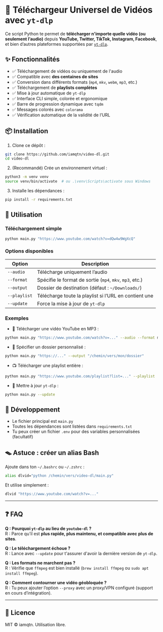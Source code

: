 # 🎥 Téléchargeur Universel de Vidéos avec `yt-dlp`

Ce script Python te permet de **télécharger n'importe quelle vidéo (ou seulement l’audio)** depuis **YouTube, Twitter, TikTok, Instagram, Facebook**, et bien d’autres plateformes supportées par [`yt-dlp`](https://github.com/yt-dlp/yt-dlp).

## ✨ Fonctionnalités

- ✅ Téléchargement de vidéos ou uniquement de l'audio
- ✅ Compatible avec **des centaines de sites**
- ✅ Conversion dans différents formats (`mp4`, `mkv`, `webm`, `mp3`, etc.)
- ✅ Téléchargement de **playlists complètes**
- ✅ Mise à jour automatique de `yt-dlp`
- ✅ Interface CLI simple, colorée et ergonomique
- ✅ Barre de progression dynamique avec `tqdm`
- ✅ Messages colorés avec `colorama`
- ✅ Vérification automatique de la validité de l’URL

## 📦 Installation

1. Clone ce dépôt :

```bash
git clone https://github.com/iamqtn/video-dl.git
cd video-dl
```

2. (Recommandé) Crée un environnement virtuel :

```bash
python3 -m venv venv
source venv/bin/activate  # ou .\venv\Scripts\activate sous Windows
```

3. Installe les dépendances :

```bash
pip install -r requirements.txt
```

## 🚀 Utilisation

### Téléchargement simple

```bash
python main.py "https://www.youtube.com/watch?v=dQw4w9WgXcQ"
```

### Options disponibles

| Option        | Description                                                    |
|---------------|----------------------------------------------------------------|
| `--audio`     | Télécharge uniquement l’audio                                  |
| `--format`    | Spécifie le format de sortie (`mp4`, `mkv`, `mp3`, etc.)       |
| `--output`    | Dossier de destination (défaut : `~/Downloads/`)               |
| `--playlist`  | Télécharge toute la playlist si l’URL en contient une          |
| `--update`    | Force la mise à jour de `yt-dlp`                               |

### Exemples

- 🎵 Télécharger une vidéo YouTube en MP3 :

```bash
python main.py "https://www.youtube.com/watch?v=..." --audio --format mp3
```

- 📁 Spécifier un dossier personnalisé :

```bash
python main.py "https://..." --output "/chemin/vers/mon/dossier"
```

- 📺 Télécharger une playlist entière :

```bash
python main.py "https://www.youtube.com/playlist?list=..." --playlist
```

- 🔄 Mettre à jour `yt-dlp` :

```bash
python main.py --update
```

## 🧪 Développement

- Le fichier principal est `main.py`
- Toutes les dépendances sont listées dans `requirements.txt`
- Tu peux créer un fichier `.env` pour des variables personnalisées (facultatif)

## 🪤 Astuce : créer un alias Bash

Ajoute dans ton `~/.bashrc` ou `~/.zshrc` :

```bash
alias dlvid="python /chemin/vers/video-dl/main.py"
```

Et utilise simplement :

```bash
dlvid "https://www.youtube.com/watch?v=..."
```

---

## ❓ FAQ

**Q : Pourquoi `yt-dlp` au lieu de `youtube-dl` ?**  
R : Parce qu’il est **plus rapide, plus maintenu, et compatible avec plus de sites**.

**Q : Le téléchargement échoue ?**  
R : Lance avec `--update` pour t'assurer d'avoir la dernière version de `yt-dlp`.

**Q : Les formats ne marchent pas ?**  
R : Vérifie que `ffmpeg` est bien installé (`brew install ffmpeg` ou `sudo apt install ffmpeg`).

**Q : Comment contourner une vidéo géobloquée ?**  
R : Tu peux ajouter l’option `--proxy` avec un proxy/VPN configuré (support en cours d’intégration).

---

## 📜 Licence

MIT © iamqtn. Utilisation libre.
